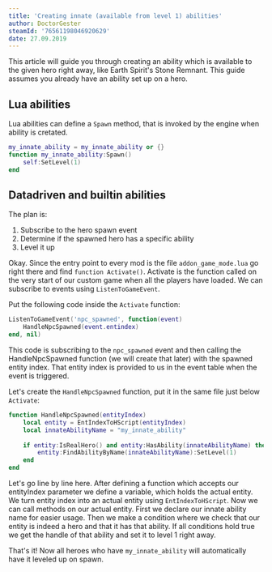```yaml
---
title: 'Creating innate (available from level 1) abilities'
author: DoctorGester
steamId: '76561198046920629'
date: 27.09.2019
---
```


This article will guide you through creating an ability which is available to the given hero right away, like Earth Spirit's Stone Remnant.
This guide assumes you already have an ability set up on a hero.

## Lua abilities

Lua abilities can define a `Spawn` method, that is invoked by the engine when ability is cretated.

```lua
my_innate_ability = my_innate_ability or {}
function my_innate_ability:Spawn()
    self:SetLevel(1)
end
```

## Datadriven and builtin abilities

The plan is:
1. Subscribe to the hero spawn event
2. Determine if the spawned hero has a specific ability
3. Level it up

Okay. Since the entry point to every mod is the file `addon_game_mode.lua` go right there and find `function Activate()`.
Activate is the function called on the very start of our custom game when all the players have loaded.
We can subscribe to events using `ListenToGameEvent`.

Put the following code inside the `Activate` function:

```lua
ListenToGameEvent('npc_spawned', function(event)
    HandleNpcSpawned(event.entindex)
end, nil)
```

This code is subscribing to the `npc_spawned` event and then calling the HandleNpcSpawned function (we will create that later) with the spawned entity index.
That entity index is provided to us in the event table when the event is triggered.

Let's create the `HandleNpcSpawned` function, put it in the same file just below `Activate`:

```lua
function HandleNpcSpawned(entityIndex)
    local entity = EntIndexToHScript(entityIndex)
    local innateAbilityName = "my_innate_ability"
    
    if entity:IsRealHero() and entity:HasAbility(innateAbilityName) then
        entity:FindAbilityByName(innateAbilityName):SetLevel(1)
    end
end
```

Let's go line by line here. After defining a function which accepts our entityIndex parameter we define a variable, which holds the actual entity.
We turn entity index into an actual entity using `EntIndexToHScript`. Now we can call methods on our actual entity.
First we declare our innate ability name for easier usage.
Then we make a condition where we check that our entity is indeed a hero and that it has that ability.
If all conditions hold true we get the handle of that ability and set it to level 1 right away.

That's it! Now all heroes who have `my_innate_ability` will automatically have it leveled up on spawn.
